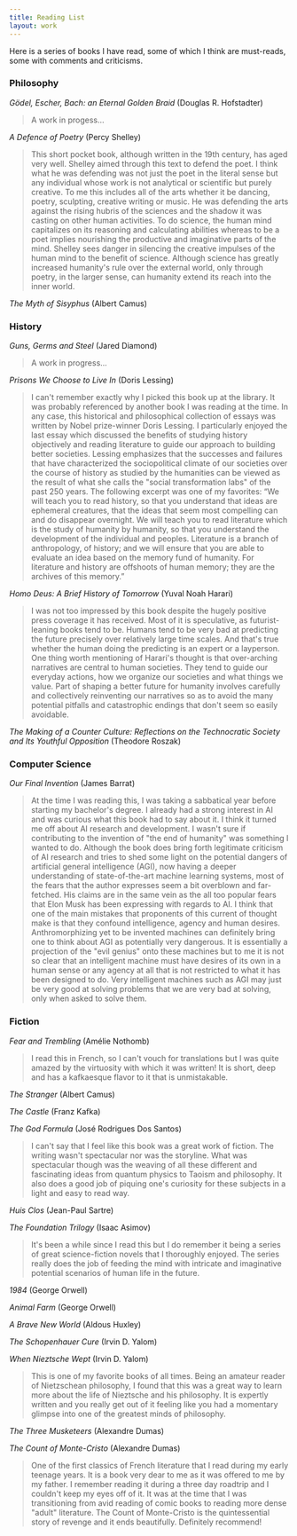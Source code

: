 ```yaml
---
title: Reading List
layout: work
---
```

Here is a series of books I have read, some of which I think are must-reads, some with comments and criticisms.

### Philosophy

*Gödel, Escher, Bach: an Eternal Golden Braid* (Douglas R. Hofstadter)
> A work in progess...

*A Defence of Poetry* (Percy Shelley)
>This short pocket book, although written in the 19th century, has aged very well. Shelley aimed through this text to defend the poet. I think what he was defending was not just the poet in the literal sense but any individual whose work is not analytical or scientific but purely creative. To me this includes all of the arts whether it be dancing, poetry, sculpting, creative writing or music. He was defending the arts against the rising hubris of the sciences and the shadow it was casting on other human activities. To do science, the human mind capitalizes on its reasoning and calculating abilities whereas to be a poet implies nourishing the productive and imaginative parts of the mind. Shelley sees danger in silencing the creative impulses of the human mind to the benefit of science. Although science has greatly increased humanity's rule over the external world, only through poetry, in the larger sense, can humanity extend its reach into the inner world.  

*The Myth of Sisyphus* (Albert Camus)
>

### History

*Guns, Germs and Steel* (Jared Diamond)
> A work in progress...

*Prisons We Choose to Live In* (Doris Lessing)
> I can't remember exactly why I picked this book up at the library. It was probably referenced by another book I was reading at the time. In  any case, this historical and philosophical collection of essays was written by Nobel prize-winner Doris Lessing. I particularly enjoyed the last essay which discussed the benefits of studying history objectively and reading literature to guide our approach to building better societies. Lessing emphasizes that the successes and failures that have characterized the sociopolitical climate of our societies over the course of history as studied by the humanities can be viewed as the result of what she calls the "social transformation labs" of the past 250 years. The following excerpt was one of my favorites: 
> “We will teach you to read history, so that you understand that ideas are ephemeral creatures, that the ideas that seem most compelling can and do disappear overnight. We will teach you to read literature which is the study of humanity by humanity, so that you understand the development of the individual and peoples. Literature is a branch of anthropology, of history; and we will ensure that you are able to evaluate an idea based on the memory fund of humanity. For literature and history are offshoots of human memory; they are the archives of this memory.”  

*Homo Deus: A Brief History of Tomorrow* (Yuval Noah Harari)
> I was not too impressed by this book despite the hugely positive press coverage it has received. Most of it is speculative, as futurist-leaning books tend to be. Humans tend to be very bad at predicting the future precisely over relatively large time scales. And that's true whether the human doing the predicting is an expert or a layperson. One thing worth mentioning of Harari's thought is that over-arching narratives are central to human societies. They tend to guide our everyday actions, how we organize our societies and what things we value. Part of shaping a better future for humanity involves carefully and collectively reinventing our narratives so as to avoid the many potential pitfalls and catastrophic endings that don't seem so easily avoidable.  

*The Making of a Counter Culture: Reflections on the Technocratic Society and Its Youthful Opposition* (Theodore Roszak)
>



### Computer Science

*Our Final Invention* (James Barrat)
> At the time I was reading this, I was taking a sabbatical year before starting my bachelor's degree. I already had a strong interest in AI and was curious what this book had to say about it. I think it turned me off about AI research and development. I wasn't sure if contributing to the invention of "the end of humanity" was something I wanted to do. Although the book does bring forth legitimate criticism of AI research and tries to shed some light on the potential dangers of artificial general intelligence (AGI), now having a deeper understanding of state-of-the-art machine learning systems, most of the fears that the author expresses seem a bit overblown and far-fetched. His claims are in the same vein as the all too popular fears that Elon Musk has been expressing with regards to AI. I think that one of the main mistakes that proponents of this current of thought make is that they confound intelligence, agency and human desires. Anthromorphizing yet to be invented machines can definitely bring one to think about AGI as potentially very dangerous. It is essentially a projection of the  "evil genius" onto these machines but to me it is not so clear that an intelligent machine must have desires of its own in a human sense or any agency at all that is not restricted to what it has been designed to do. Very intelligent machines such as AGI may just be very good at solving problems that we are very bad at solving, only when asked to solve them. 

### Fiction

*Fear and Trembling* (Amélie Nothomb)
> I read this in French, so I can't vouch for translations but I was quite amazed by the virtuosity with which it was written! It is short, deep and has a kafkaesque flavor to it that is unmistakable.  

*The Stranger* (Albert Camus)

*The Castle* (Franz Kafka)

*The God Formula* (José Rodrigues Dos Santos)
> I can't say that I feel like this book was a great work of fiction. The writing wasn't spectacular nor was the storyline. What was spectacular though was the weaving of all these different and fascinating ideas from quantum physics to Taoism and philosophy. It also does a good job of piquing one's curiosity for these subjects in a light and easy to read way.

*Huis Clos* (Jean-Paul Sartre)

*The Foundation Trilogy* (Isaac Asimov)
> It's been a while since I read this but I do remember it being a series of great science-fiction novels that I thoroughly enjoyed. The series really does the job of feeding the mind with intricate and imaginative potential scenarios of human life in the future.

*1984* (George Orwell)

*Animal Farm* (George Orwell)

*A Brave New World* (Aldous Huxley)

*The Schopenhauer Cure* (Irvin D. Yalom)
>

*When Nieztsche Wept* (Irvin D. Yalom)
> This is one of my favorite books of all times. Being an amateur reader of Nietzschean philosophy, I found that this was a great way to learn more about the life of Nieztsche and his philosophy. It is expertly written and you really get out of it feeling like you had a momentary glimpse into one of the greatest minds of philosophy.

*The Three Musketeers* (Alexandre Dumas)

*The Count of Monte-Cristo* (Alexandre Dumas)
> One of the first classics of French literature that I read during my early teenage years. It is a book very dear to me as it was offered to me by my father. I remember reading it during a three day roadtrip and I couldn't keep my eyes off of it. It was at the time that I was transitioning from avid reading of comic books to reading more dense "adult" literature. The Count of Monte-Cristo is the quintessential story of revenge and it ends beautifully. Definitely recommend! 

